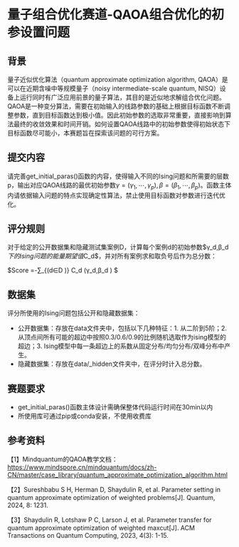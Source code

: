 # 量子组合优化赛道-QAOA组合优化的初参设置问题
## 背景
量子近似优化算法（quantum approximate optimization algorithm, QAOA）是可以在近期含噪中等规模量子（noisy intermediate-scale quantum, NISQ）设备上运行同时有广泛应用前景的量子算法，其目的是近似地求解组合优化问题。
QAOA是一种变分算法，需要在初始输入的线路参数的基础上根据目标函数不断调整参数，直到目标函数达到极小值。因此初始参数的选取非常重要，直接影响到算法最终的收敛效果和时间开销。如何设置QAOA线路中的初始参数使得初始状态下目标函数尽可能小，本赛题旨在探索该问题的可行方案。

## 提交内容
请完善get_initial_paras()函数的内容，使得输入不同的Ising问题和所需要的层数p，输出对应QAOA线路的最优初始参数$γ=(γ_1,⋯,γ_p ),β=(β_1,⋯,β_p)$。函数主体内请依据输入问题的特点实现确定性算法，禁止使用目标函数对参数进行迭代优化。

## 评分规则
对于给定的公开数据集和隐藏测试集案例D，计算每个案例d的初始参数$γ_d,β_d $下的ising问题的能量期望值$C_d$，并对所有案例求和取负号后作为总分数：

$Score =-∑_{(d∈D )} C_d (γ_d,β_d ) $

## 数据集
评分所使用的Ising问题包括公开和隐藏数据集：
- 公开数据集：存放在data文件夹中，包括以下几种特征：1. 从二阶到5阶；2. 从顶点间所有可能的超边中按照0.3/0.6/0.9的比例随机选取作为ising模型的超边；3. Ising模型中每一条超边上的系数从固定分布/均匀分布/双峰分布中产生。
- 隐藏数据集：存放在data/_hidden文件夹中，在评分时计入总分数。

## 赛题要求
- get_initial_paras()函数主体设计需确保整体代码运行时间在30min以内
- 所使用库可通过pip或conda安装，不使用收费库

## 参考资料
【1】Mindquantum的QAOA教学文档：https://www.mindspore.cn/mindquantum/docs/zh-CN/master/case_library/quantum_approximate_optimization_algorithm.html

【2】Sureshbabu S H, Herman D, Shaydulin R, et al. Parameter setting in quantum approximate optimization of weighted problems[J]. Quantum, 2024, 8: 1231.

【3】Shaydulin R, Lotshaw P C, Larson J, et al. Parameter transfer for quantum approximate optimization of weighted maxcut[J]. ACM Transactions on Quantum Computing, 2023, 4(3): 1-15.
